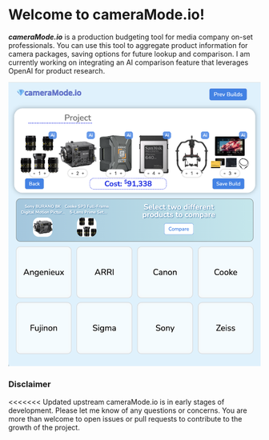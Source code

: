 # Welcome to cameraMode.io!

<b><i>cameraMode.io</i></b> is a production budgeting tool for media company on-set professionals. You can use this tool to aggregate product information for camera packages, saving options for future lookup and comparison. I am currently working on integrating an AI comparison feature that leverages OpenAI for product research.

<img src="https://github.com/jake-gibson/camera-builder-project/blob/main/src/assets/cameraMode.png">

### Disclaimer
<<<<<<< Updated upstream
cameraMode.io is in early stages of development. Please let me know of any questions or concerns. You are more than welcome to open issues or pull requests to contribute to the growth of the project. 
